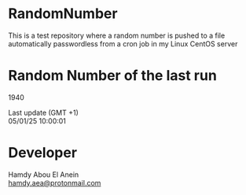 # RandomNumber    
This is a test repository where a random number is pushed to a file automatically passwordless from a cron job in my Linux CentOS server    
# Random Number of the last run   
1940
      
Last update (GMT +1)    
05/01/25 10:00:01
# Developer    
Hamdy Abou El Anein   
hamdy.aea@protonmail.com
